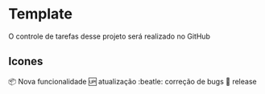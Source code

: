 # Template
O controle de tarefas desse projeto será realizado no GitHub
## Icones

 :package: Nova funcionalidade
:up: atualização
:beatle: correção de bugs
:checkered_flag: release

